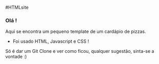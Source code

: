 #HTMLsite
### Olá !
Aqui se encontra um pequeno template de um cardápio de pizzas.
- Foi usado HTML, Javascript e CSS !

Só é dar um Git Clone e ver como ficou, qualquer sugestão, sinta-se a vontade :)
